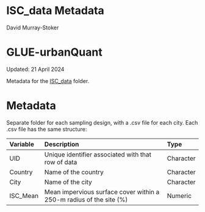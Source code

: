 ISC\_data Metadata
================
David Murray-Stoker

# GLUE-urbanQuant

Updated: 21 April 2024

Metadata for the [ISC_data](https://github.com/dmurraystoker/GLUE-urbanQuant/tree/main/data/ISC_data) folder.

# Metadata

Separate folder for each sampling design, with a .csv file for each city. Each .csv file has the same structure:

| Variable   | Description                                             | Type      | 
|:-----------|:--------------------------------------------------------|:----------|
| UID | Unique identifier associated with that row of data | Character |
| Country | Name of the country | Character |
| City | Name of the city | Character |
| ISC\_Mean | Mean impervious surface cover within a 250-m radius of the site (\%) | Numeric |
